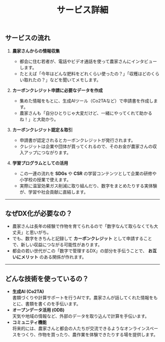 ﻿---
layout: default
title: "サービス詳細"
permalink: "/service"
---

## サービスの流れ

1. **農家さんからの情報収集**  
   - 都会に住む若者が、電話やビデオ通話を使って農家さんにインタビューします。
   - たとえば「今年はどんな肥料をどれくらい使ったの？」「収穫はどのくらい取れたの？」などを聞いてメモします。

2. **カーボンクレジット申請に必要なデータを作成**  
   - 集めた情報をもとに、生成AIツール（Co2TAなど）で申請書を作成します。
   - 農家さんも「自分ひとりじゃ大変だけど、一緒にやってくれて助かるね！」と大助かり。

3. **カーボンクレジット認定＆取引**  
   - 申請書が認定されるとカーボンクレジットが発行されます。
   - クレジットは企業や団体が買ってくれるので、そのお金が農家さんの収入アップにつながります。

4. **学習プログラムとしての活用**  
   - この一連の流れを **SDGs** や **CSR** の学習コンテンツとして企業の研修や小学校の授業で使えます。
   - 実際に温室効果ガス削減に取り組んだり、数字をまとめたりする実体験が、学習や社会貢献に直結します。

---

## なぜDX化が必要なの？

- 農家さんは長年の経験で作物を育てられるので「数字なんて取らなくても大丈夫」と思いがち。
- でも、数字をきちんと記録して **カーボンクレジット** として申請することで、新しい収益につながる可能性があります。
- 都会の若い世代がこの「数字で管理するDX」の部分を手伝うことで、 **お互いにメリット** のある関係が作れます。

---

## どんな技術を使っているの？

- **生成AI (Co2TA)**  
  書類づくりや計算サポートを行うAIです。農家さんが話してくれた情報をもとに、書類を書くのを手伝います。
- **オープンデータ活用 (ODB)**  
  天気や地域の情報など、外部のデータを取り込んで計算を手伝います。
- **コミュニティ機能**  
  将来的には、農家さんと都会の人たちが交流できるようなオンラインスペースをつくり、作物を買ったり、農作業を体験できたりする場を提供します。

